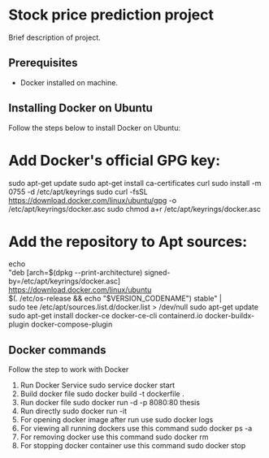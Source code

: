 # Stock price prediction project

Brief description of project.

## Prerequisites

- Docker installed on machine.

## Installing Docker on Ubuntu

Follow the steps below to install Docker on Ubuntu:
   # Add Docker's official GPG key:
   sudo apt-get update
   sudo apt-get install ca-certificates curl
   sudo install -m 0755 -d /etc/apt/keyrings
   sudo curl -fsSL https://download.docker.com/linux/ubuntu/gpg -o /etc/apt/keyrings/docker.asc
   sudo chmod a+r /etc/apt/keyrings/docker.asc

   # Add the repository to Apt sources:
   echo \
    "deb [arch=$(dpkg --print-architecture) signed-by=/etc/apt/keyrings/docker.asc] https://download.docker.com/linux/ubuntu \
    $(. /etc/os-release && echo "$VERSION_CODENAME") stable" | \
   sudo tee /etc/apt/sources.list.d/docker.list > /dev/null
   sudo apt-get update
   sudo apt-get install docker-ce docker-ce-cli containerd.io docker-buildx-plugin docker-compose-plugin

## Docker commands
Follow the step to work with Docker   
   1. Run Docker Service
        sudo service docker start
   2. Build docker file
        sudo docker build -t dockerfile .
   3. Run docker file
        sudo docker run -d -p 8080:80 thesis
   4. Run directly
        sudo docker run -it <container name>
   5. For opening docker image after run use
        sudo docker logs <container id>
   6. For viewing all running dockers 
        use this command sudo docker ps -a
   7. For removing docker 
        use this command sudo docker rm <container id>
   8. For stopping docker container
        use this command sudo docker stop <container id>
